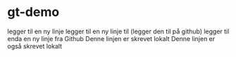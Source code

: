 # gt-demo
legger til en ny linje
legger til en ny linje til (legger den til på github)
legger til enda en ny linje fra Github
Denne linjen er skrevet lokalt
Denne linjen er også skrevet lokalt